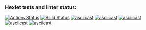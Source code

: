 ### Hexlet tests and linter status:

[![Actions Status](https://github.com/ligroznik/java-project-lvl1/workflows/hexlet-check/badge.svg)](https://github.com/ligroznik/java-project-lvl1/actions)
[![Build Status](https://github.com/ligroznik/java-project-lvl1/workflows/build/badge.svg)](https://github.com/ligroznik/java-project-lvl1/actions)
[![asciicast](https://asciinema.org/a/hJ2RR9mc9bOIDTYCTaFUXazd7.png)](https://asciinema.org/a/hJ2RR9mc9bOIDTYCTaFUXazd7)
[![asciicast](https://asciinema.org/a/jBKv40EjrqiY8lLaZ5dfdpdHY.png)](https://asciinema.org/a/jBKv40EjrqiY8lLaZ5dfdpdHY)
[![asciicast](https://asciinema.org/a/JfwBI2tmskReAljEwXFjCkimj.png)](https://asciinema.org/a/JfwBI2tmskReAljEwXFjCkimj)
[![asciicast](https://asciinema.org/a/XQzcbha1T6YxGNwaA3FLzAVcC.png)](https://asciinema.org/a/XQzcbha1T6YxGNwaA3FLzAVcC)
[![asciicast](https://asciinema.org/a/KQgsFEq58n7vcEGrUPoSG8Lyc.png)](https://asciinema.org/a/KQgsFEq58n7vcEGrUPoSG8Lyc)

